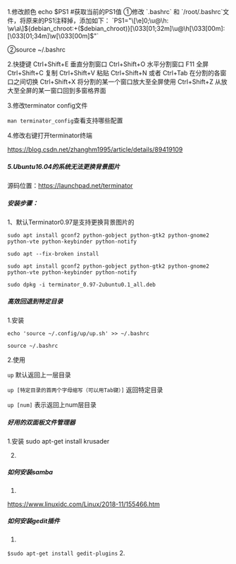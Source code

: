 1.修改颜色
echo $PS1   #获取当前的PS1值
①修改 `.bashrc` 和 `/root/.bashrc`文件，将原来的PS1注释掉，添加如下：
`PS1="\[\e]0;\u@\h: \w\a\]${debian_chroot:+($debian_chroot)}\[\033[01;32m\]\u@\h\[\033[00m\]:\[\033[01;34m\]\w\[\033[00m\]\$"`

②source  ~/.bashrc

2.快捷键
Ctrl+Shift+E 垂直分割窗口
Ctrl+Shift+O 水平分割窗口
F11 全屏
Ctrl+Shift+C 复制
Ctrl+Shift+V 粘贴
Ctrl+Shift+N 或者 Ctrl+Tab 在分割的各窗口之间切换
Ctrl+Shift+X 将分割的某一个窗口放大至全屏使用
Ctrl+Shift+Z 从放大至全屏的某一窗口回到多窗格界面

3.修改terminator config文件

`man terminator_config`查看支持哪些配置

4.修改右键打开terminator终端

https://blog.csdn.net/zhanghm1995/article/details/89419109

##### 5.Ubuntu16.04的系统无法更换背景图片
源码位置：https://launchpad.net/terminator
##### 安装步骤：

1、默认Terminator0.97是支持更换背景图片的

`sudo apt install gconf2 python-gobject python-gtk2 python-gnome2 python-vte python-keybinder python-notify`

`sudo apt --fix-broken install`

`sudo apt install gconf2 python-gobject python-gtk2 python-gnome2 python-vte python-keybinder python-notify`

`sudo dpkg -i terminator_0.97-2ubuntu0.1_all.deb`

##### 高效回退到特定目录
1.安装

`echo 'source ~/.config/up/up.sh' >> ~/.bashrc`

`source ~/.bashrc`

2.使用

`up`	默认返回上一层目录

`up [特定目录的首两个字母缩写（可以用Tab键）]`	返回特定目录

`up [num]`	表示返回上num层目录	


##### 好用的双面板文件管理器
1.安装
sudo apt-get install krusader

2.

##### 如何安装samba
1.
https://www.linuxidc.com/Linux/2018-11/155466.htm


##### 如何安装gedit插件
1.
`
$sudo apt-get install gedit-plugins
`
2.

##### 


